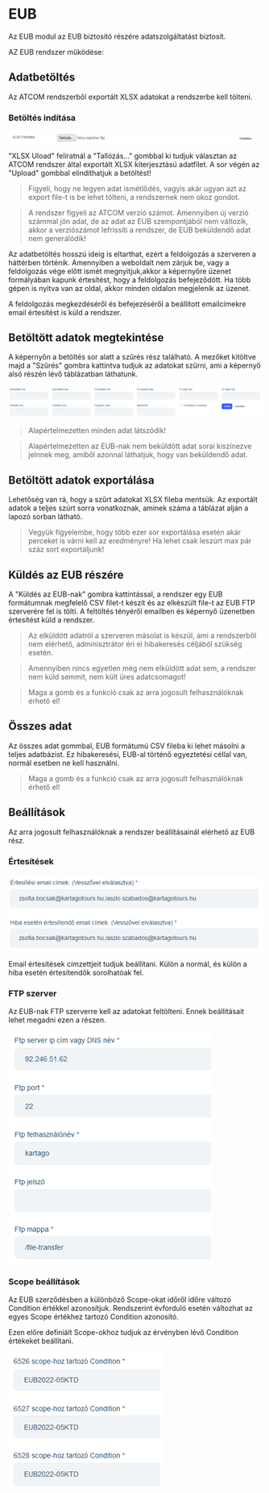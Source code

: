 # EUB

Az EUB modul az EUB biztosító részére adatszolgáltatást biztosít.

AZ EUB rendszer működése:

## Adatbetöltés

Az ATCOM rendszerből exportált XLSX adatokat a rendszerbe kell tölteni.

### Betöltés indítása

<img src="Upload.png">

"XLSX Uload" feliratnál a "Tallózás..." gombbal ki tudjuk választan az ATCOM rendszer által exportált XLSX kiterjesztású adatfilet.
A sor végén az "Upload" gombbal elindíthatjuk a betöltést!

> Figyeli, hogy ne legyen adat ismétlődés, vagyis akár ugyan azt az export file-t is be lehet tölteni, a rendszernek nem okoz gondot.

> A rendszer figyeli az ATCOM verzió számot. Amennyiben új verzió számmal jön adat, de az adat az EUB szempontjából nem változik, akkor a verziószámot lefrissíti a rendszer, de EUB beküldendő adat nem generálódik!

Az adatbetöltés hosszú ideig is eltarthat, ezért a feldolgozás a szerveren a háttérben történik. Amennyiben a weboldalt nem zárjuk be, vagy a feldolgozás vége előtt ismét megnyitjuk,akkor a képernyőre üzenet formályában kapunk értesítést, hogy a feldolgozás befejeződött. Ha több gépen is nyitva van az oldal, akkor minden oldalon megjelenik az üzenet.

A feldolgozás megkezdéséről és befejezéséről a beállított emailcímekre email értesítést is küld a rendszer.

## Betöltött adatok megtekintése

A képernyőn a betöltés sor alatt a szűrés rész található. A mezőket kitöltve majd a "Szűrés" gombra kattintva tudjuk az adatokat szűrni, ami a képernyő alsó részén lévő táblázatban láthatunk.

<img src="Filter.png">

> Alapértelmezetten minden adat látszódik!

> Alapértelmezetten az EUB-nak nem beküldött adat sorai kiszínezve jelnnek meg, amiből azonnal láthatjuk, hogy van beküldendő adat.

## Betöltött adatok exportálása

Lehetőség van rá, hogy a szűrt adatokat XLSX fileba mentsük. Az exportált adatok a teljes szúrt sorra vonatkoznak, aminek száma a táblázat alján a lapozó sorban látható.

> Vegyük figyelembe, hogy több ezer sor exportálása esetén akár perceket is várni kell az eredményre! Ha lehet csak leszúrt max pár száz sort exportáljunk!

## Küldés az EUB részére

A "Küldés az EUB-nak" gombra kattintással, a rendszer egy EUB formátumnak megfelelő CSV filet-t készít és az elkészült file-t az EUB FTP szerverére fel is tölti. A feltöltés tényéről emailben és képernyő üzenetben értesítést küld a rendszer.

> Az elküldött adatról a szerveren másolat is készül, ami a rendszerből nem elérhető, adminisztrátor éri el hibakeresés céljából szükség esetén.

> Amennyiben nincs egyetlen még nem elküldött adat sem, a rendszer nem küld semmit, nem kült üres adatcsomagot!

> Maga a gomb és a funkció csak az arra jogosult felhasználóknak érhető el!

## Összes adat

Az összes adat gommbal, EUB formátumú CSV fileba ki lehet másolni a teljes adatbázist. Ez hibakeresési, EUB-al történő egyeztetési céllal van, normál esetben ne kell használni.

> Maga a gomb és a funkció csak az arra jogosult felhasználóknak érhető el!

## Beállítások

Az arra jogosult felhasználóknak a rendszer beállításainál elérhető az EUB rész.

### Értesítések

<img src="Notification.png">

Email értesítések címzettjeit tudjuk beállítani. Külön a normál, és külön a hiba esetén értesítendők sorolhatóak fel.

### FTP szerver

Az EUB-nak FTP szerverre kell az adatokat feltölteni. Ennek beállításait lehet megadni ezen a részen.

<img src="FtpServer.png">

### Scope beállítások

Az EUB szerződésben a különböző Scope-okat időről időre változó Condition értékkel azonosítjuk. Rendszerint évforduló esetén változhat az egyes Scope értékhez tartozó Condition azonosító.

Ezen előre definiált Scope-okhoz tudjuk az érvényben lévő Condition értékeket beállítani.

<img src="Conditions.png">